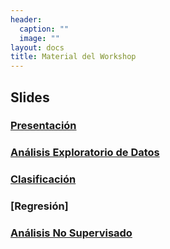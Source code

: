 ```yaml
---
header:
  caption: ""
  image: ""
layout: docs
title: Material del Workshop
---
```



## Slides

### [Presentación](https://ml-tidy-wibds.netlify.app/slides/00-presentacion.html#1)

### [Análisis Exploratorio de Datos](https://ml-tidy-wibds.netlify.app/slides/eda.html#1)

### [Clasificación](https://ml-tidy-wibds.netlify.app/slides/clasificacion.html#1)

### [Regresión]

### [Análisis No Supervisado](https://ml-tidy-wibds.netlify.app/slides/unsupervised.html#1)
